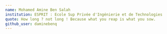 ```yaml
---
name: Mohamed Amine Ben Salah
institution: ESPRIT : Ecole Sup Privée d'Ingénierie et de Technologies
quote: How long ? not long ! Because what you reap is what you sow.
github_user: daminebenq
---
```

